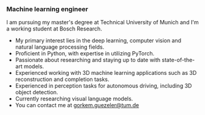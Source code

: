### Machine learning engineer

I am pursuing my master's degree at Technical University of Munich and I'm a working student at Bosch Research. 

- My primary interest lies in the deep learning, computer vision and natural language processing fields.
- Proficient in Python, with expertise in utilizing PyTorch.
- Passionate about researching and staying up to date with state-of-the-art models.
- Experienced working with 3D machine learning applications such as 3D reconstruction and completion tasks.
- Experienced in perception tasks for autonomous driving, including 3D object detection.
- Currently researching visual language models.
- You can contact me at gorkem.guezeler@tum.de
